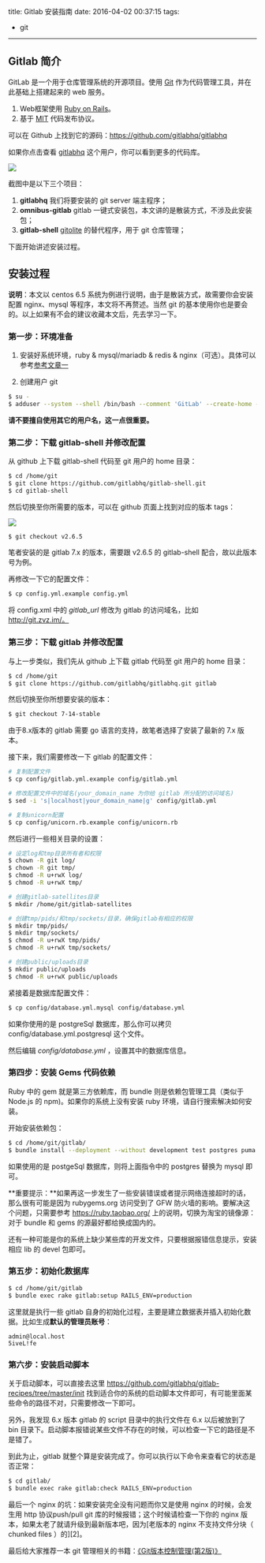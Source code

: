 title: Gitlab 安装指南
date: 2016-04-02 00:37:15
tags:
- git
---

## Gitlab 简介

GitLab 是一个用于仓库管理系统的开源项目。使用 [Git](http://www.baike.com/sowiki/Git?prd=content_doc_search) 作为代码管理工具，并在此基础上搭建起来的 web 服务。 

1. Web框架使用 [Ruby on Rails](http://www.baike.com/sowiki/Ruby+on+Rails?prd=content_doc_search)。 
2. 基于 [MIT](http://www.baike.com/sowiki/MIT?prd=content_doc_search) 代码发布协议。

可以在 Github 上找到它的源码：https://github.com/gitlabhq/gitlabhq

如果你点击查看 [gitlabhq](https://github.com/gitlabhq) 这个用户，你可以看到更多的代码库。

<!--more-->  
![](http://ww4.sinaimg.cn/large/7327fe71gw1f29iby01w6j20jb0ihwfz.jpg)

截图中是以下三个项目：

1. **gitlabhq** 我们将要安装的 git server 端主程序；
2. **omnibus-gitlab** gitlab 一键式安装包，本文讲的是散装方式，不涉及此安装包；
3. **gitlab-shell** [gitolite](https://github.com/sitaramc/gitolite) 的替代程序，用于 git 仓库管理；

下面开始讲述安装过程。



## 安装过程

**说明**：本文以 centos 6.5 系统为例进行说明，由于是散装方式，故需要你会安装配置 nginx、mysql 等程序，本文将不再赘述。当然 git 的基本使用你也是要会的。以上如果有不会的建议收藏本文后，先去学习一下。

### 第一步：环境准备

1. 安装好系统环境，ruby & mysql/mariadb & redis & nginx（可选）。具体可以参考[参考文章一][1]

2. 创建用户 git

``` bash
$ su -
$ adduser --system --shell /bin/bash --comment 'GitLab' --create-home --home-dir /home/git/ git
```

   **请不要擅自使用其它的用户名，这一点很重要。**

### 第二步：下载 gitlab-shell 并修改配置

从 github 上下载 gitlab-shell 代码至 git 用户的 home 目录：

``` bash
$ cd /home/git
$ git clone https://github.com/gitlabhq/gitlab-shell.git
$ cd gitlab-shell
```

然后切换至你所需要的版本，可以在 github 页面上找到对应的版本 tags：

![](http://ww3.sinaimg.cn/large/7327fe71gw1f29nzo8dboj20910dg74u.jpg)

``` bash
$ git checkout v2.6.5
```

笔者安装的是 gitlab 7.x 的版本，需要跟 v2.6.5 的 gitlab-shell 配合，故以此版本号为例。

再修改一下它的配置文件：

``` bash
$ cp config.yml.example config.yml
```

将 config.xml 中的 *gitlab_url* 修改为 gitlab 的访问域名，比如 http://git.zvz.im/。

### 第三步：下载 gitlab 并修改配置

与上一步类似，我们先从 github 上下载 gitlab 代码至 git 用户的 home 目录：

``` bash
$ cd /home/git
$ git clone https://github.com/gitlabhq/gitlabhq.git gitlab
```

然后切换至你所想要安装的版本：

``` bash
$ git checkout 7-14-stable
```

由于8.x版本的 gitlab 需要 go 语言的支持，故笔者选择了安装了最新的 7.x 版本。

接下来，我们需要修改一下 gitlab 的配置文件：

``` bash
# 复制配置文件
$ cp config/gitlab.yml.example config/gitlab.yml

# 修改配置文件中的域名(your_domain_name 为你给 gitlab 所分配的访问域名)
$ sed -i 's|localhost|your_domain_name|g' config/gitlab.yml

# 复制unicorn配置
$ cp config/unicorn.rb.example config/unicorn.rb
```

然后进行一些相关目录的设置：

``` bash
# 设定log和tmp目录所有者和权限
$ chown -R git log/
$ chown -R git tmp/
$ chmod -R u+rwX log/
$ chmod -R u+rwX tmp/

# 创建gitlab-satellites目录
$ mkdir /home/git/gitlab-satellites

# 创建tmp/pids/和tmp/sockets/目录，确保gitlab有相应的权限
$ mkdir tmp/pids/
$ mkdir tmp/sockets/
$ chmod -R u+rwX tmp/pids/
$ chmod -R u+rwX tmp/sockets/

# 创建public/uploads目录
$ mkdir public/uploads
$ chmod -R u+rwX public/uploads
```

紧接着是数据库配置文件：

``` bash
$ cp config/database.yml.mysql config/database.yml
```

如果你使用的是 postgreSql 数据库，那么你可以拷贝 config/database.yml.postgresql 这个文件。

然后编辑 _config/database.yml_ ，设置其中的数据库信息。

### 第四步：安装 Gems 代码依赖

Ruby 中的 gem 就是第三方依赖库，而 bundle 则是依赖包管理工具（类似于 Node.js 的 npm)。如果你的系统上没有安装 ruby 环境，请自行搜索解决如何安装。

开始安装依赖包：

``` bash
$ cd /home/git/gitlab/
$ bundle install --deployment --without development test postgres puma aws
```

如果使用的是 postgeSql 数据库，则将上面指令中的 postgres 替换为 mysql 即可。

**重要提示：**如果再这一步发生了一些安装错误或者提示网络连接超时的话，那么很有可能是因为 rubygems.org 访问受到了 GFW 防火墙的影响。要解决这个问题，只需要参考 https://ruby.taobao.org/ 上的说明，切换为淘宝的镜像源：对于 bundle 和 gems 的源最好都给换成国内的。

还有一种可能是你的系统上缺少某些库的开发文件，只要根据报错信息提示，安装相应 lib 的 devel 包即可。
### 第五步：初始化数据库

``` bash
$ cd /home/git/gitlab
$ bundle exec rake gitlab:setup RAILS_ENV=production
```

这里就是执行一些 gitlab 自身的初始化过程，主要是建立数据表并插入初始化数据。比如生成**默认的管理员账号**：

```
admin@local.host
5iveL!fe
```

### 第六步：安装启动脚本

关于启动脚本，可以直接去这里 https://github.com/gitlabhq/gitlab-recipes/tree/master/init 找到适合你的系统的启动脚本文件即可，有可能里面某些命令的路径不对，只需要修改一下即可。

另外，我发现 6.x 版本 gitlab 的 script 目录中的执行文件在 6.x 以后被放到了 bin 目录下。启动脚本报错说某些文件不存在的时候，可以检查一下它的路径是不是错了。

到此为止，gitlab 就整个算是安装完成了。你可以执行以下命令来查看它的状态是否正常：

``` bash
$ cd gitlab/
$ bundle exec rake gitlab:check RAILS_ENV=production
```


最后一个 nginx 的坑：如果安装完全没有问题而你又是使用 nginx 的时候，会发生用 http 协议push/pull git 库的时候报错；这个时候请检查一下你的 nginx 版本，如果太老了就请升级到最新版本吧，因为[老版本的 nginx 不支持文件分块（ chunked files ）的][2]。


最后给大家推荐一本 git 管理相关的书籍：[《Git版本控制管理(第2版)》](http://www.amazon.cn/gp/product/B00U42VM7Y/ref=as_li_tf_tl?ie=UTF8&camp=536&creative=3200&creativeASIN=B00U42VM7Y&linkCode=as2&tag=imzvz-23) <img src="http://ir-cn.amazon-adsystem.com/e/ir?t=imzvz-23&l=as2&o=28&a=B00U42VM7Y" width="1" height="1" border="0" alt="" style="border:none !important; margin:0px !important;" />






[1]: http://www.01happy.com/centos-6-5-install-gitlab/	"参考文章一"


[2​]: http://stackoverflow.com/questions/29898229/git-gitlab-push-rpc-failed-result-22-http-code-411	"stack overflow 上关于 gitlab 报错的问题"
